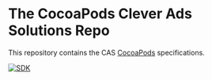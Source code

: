 # The CocoaPods Clever Ads Solutions Repo

This repository contains the CAS [CocoaPods](https://github.com/CocoaPods/CocoaPods) specifications.

[![SDK](https://img.shields.io/endpoint?url=https://raw.githubusercontent.com/cleveradssolutions/CAS-Specs/master/CAS.json)](https://github.com/cleveradssolutions/CAS-Specs/tree/master/Specs/CleverAdsSolutions-SDK)
